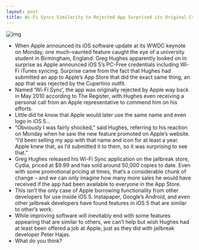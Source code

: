 ```yaml
---
layout: post
title: Wi-Fi Syncs Similarity to Rejected App Surprised its Original Creator
---
```

![img](http://media.idownloadblog.com/wp-content/uploads/2011/06/Side-by-side-comparison-of-Wi-Fi-Sync-logos.jpeg)
* When Apple announced its iOS software update at its WWDC keynote on Monday, one much-vaunted feature caught the eye of a university student in Birmingham, England. Greg Hughes apparently looked on in surprise as Apple announced iOS 5’s PC-Free credentials including Wi-Fi iTunes syncing. Surprise came from the fact that Hughes had submitted an app to Apple’s App Store that did the exact same thing, an app that was rejected by the Cupertino outfit.
* Named ‘Wi-Fi Sync‘, the app was originally rejected by Apple way back in May 2010 according to The Register, with Hughes even receiving a personal call from an Apple representative to commend him on his efforts.
* Little did he know that Apple would later use the same name and even logo in iOS 5…
* “Obviously I was fairly shocked,” said Hughes, referring to his reaction on Monday when he saw the new feature promoted on Apple’s website. “I’d been selling my app with that name and icon for at least a year. Apple knew that, as I’d submitted it to them, so it was surprising to see that.”
* Greg Hughes released his Wi-Fi Sync application on the jailbreak store, Cydia, priced at $9.99 and has sold around 50,000 copies to date. Even with some promotional pricing at times, that’s a considerable chunk of change – and we can only imagine how many more sales he would have received if the app had been available to everyone in the App Store.
* This isn’t the only case of Apple borrowing functionality from other developers for use inside iOS 5. Instapaper, Google’s Android, and even other jailbreak developers have found features in iOS 5 that are similar to other’s work.
* While improving software will inevitably end with some features appearing that are similar to others, we can’t help but wish Hughes had at least been offered a job at Apple, just as they did with jailbreak developer Peter Hajas.
* What do you think?

